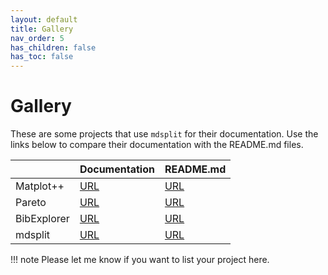 ```yaml
---
layout: default
title: Gallery
nav_order: 5
has_children: false
has_toc: false
---
```

# Gallery

These are some projects that use `mdsplit` for their documentation. Use the links below to compare their documentation
with the README.md files.

|                 |     Documentation    |    README.md    |
|-----------------|----------------------|-----------------|
| Matplot++       | [URL](https://alandefreitas.github.io/matplotplusplus/) | [URL](https://github.com/alandefreitas/matplotplusplus/blob/master/README.md) |
| Pareto    | [URL](https://alandefreitas.github.io/pareto/) | [URL](https://github.com/alandefreitas/pareto/blob/master/README.md) |
| BibExplorer    | [URL](https://alandefreitas.github.io/bibexplorer/) | [URL](https://github.com/alandefreitas/bibexplorer/blob/master/README.md) |
| mdsplit         | [URL](https://alandefreitas.github.io/mdsplit/) | [URL](https://github.com/alandefreitas/mdsplit/blob/master/README.md) |

!!! note Please let me know if you want to list your project here.



<!-- Generated with mdsplit: https://github.com/alandefreitas/mdsplit -->
